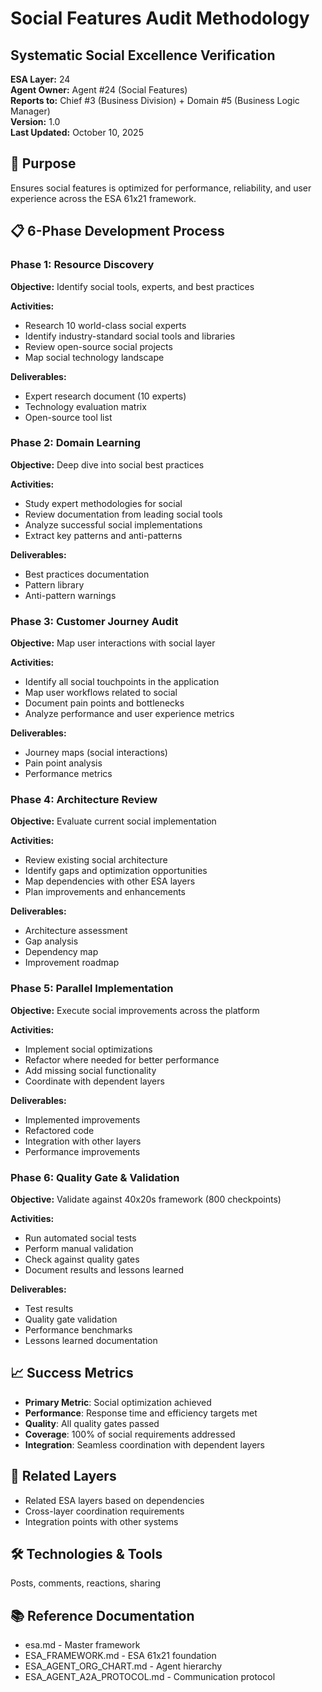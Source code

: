 # Social Features Audit Methodology
## Systematic Social Excellence Verification

**ESA Layer:** 24  
**Agent Owner:** Agent #24 (Social Features)  
**Reports to:** Chief #3 (Business Division) + Domain #5 (Business Logic Manager)  
**Version:** 1.0  
**Last Updated:** October 10, 2025

## 🎯 Purpose
Ensures social features is optimized for performance, reliability, and user experience across the ESA 61x21 framework.

## 📋 6-Phase Development Process

### Phase 1: Resource Discovery
**Objective:** Identify social tools, experts, and best practices

**Activities:**
- Research 10 world-class social experts
- Identify industry-standard social tools and libraries
- Review open-source social projects
- Map social technology landscape

**Deliverables:**
- Expert research document (10 experts)
- Technology evaluation matrix
- Open-source tool list

### Phase 2: Domain Learning
**Objective:** Deep dive into social best practices

**Activities:**
- Study expert methodologies for social
- Review documentation from leading social tools
- Analyze successful social implementations
- Extract key patterns and anti-patterns

**Deliverables:**
- Best practices documentation
- Pattern library
- Anti-pattern warnings

### Phase 3: Customer Journey Audit
**Objective:** Map user interactions with social layer

**Activities:**
- Identify all social touchpoints in the application
- Map user workflows related to social
- Document pain points and bottlenecks
- Analyze performance and user experience metrics

**Deliverables:**
- Journey maps (social interactions)
- Pain point analysis
- Performance metrics

### Phase 4: Architecture Review
**Objective:** Evaluate current social implementation

**Activities:**
- Review existing social architecture
- Identify gaps and optimization opportunities
- Map dependencies with other ESA layers
- Plan improvements and enhancements

**Deliverables:**
- Architecture assessment
- Gap analysis
- Dependency map
- Improvement roadmap

### Phase 5: Parallel Implementation
**Objective:** Execute social improvements across the platform

**Activities:**
- Implement social optimizations
- Refactor where needed for better performance
- Add missing social functionality
- Coordinate with dependent layers

**Deliverables:**
- Implemented improvements
- Refactored code
- Integration with other layers
- Performance improvements

### Phase 6: Quality Gate & Validation
**Objective:** Validate against 40x20s framework (800 checkpoints)

**Activities:**
- Run automated social tests
- Perform manual validation
- Check against quality gates
- Document results and lessons learned

**Deliverables:**
- Test results
- Quality gate validation
- Performance benchmarks
- Lessons learned documentation

## 📈 Success Metrics
- **Primary Metric**: Social optimization achieved
- **Performance**: Response time and efficiency targets met
- **Quality**: All quality gates passed
- **Coverage**: 100% of social requirements addressed
- **Integration**: Seamless coordination with dependent layers

## 🔗 Related Layers
- Related ESA layers based on dependencies
- Cross-layer coordination requirements
- Integration points with other systems

## 🛠️ Technologies & Tools
Posts, comments, reactions, sharing

## 📚 Reference Documentation
- esa.md - Master framework
- ESA_FRAMEWORK.md - ESA 61x21 foundation
- ESA_AGENT_ORG_CHART.md - Agent hierarchy
- ESA_AGENT_A2A_PROTOCOL.md - Communication protocol
